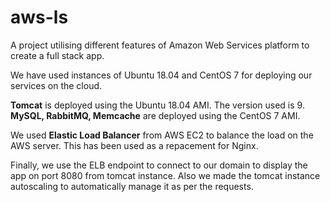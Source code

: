 # aws-ls
A project utilising different features of Amazon Web Services platform to create a full stack app. 

We have used instances of Ubuntu 18.04 and CentOS 7 for deploying our services on the cloud. 

**Tomcat** is deployed using the Ubuntu 18.04 AMI. The version used is 9.
**MySQL, RabbitMQ, Memcache** are deployed using the CentOS 7 AMI.

We used **Elastic Load Balancer** from AWS EC2 to balance the load on the AWS server. This has been used as a repacement for Nginx.

Finally, we use the ELB endpoint to connect to our domain to display the app on port 8080 from tomcat instance. Also we made the tomcat instance autoscaling to automatically manage it as per the requests.